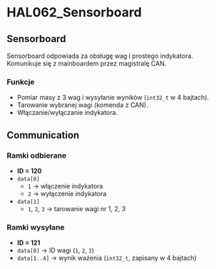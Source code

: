 # HAL062_Sensorboard
## Sensorboard

Sensorboard odpowiada za obsługę wag i prostego indykatora.  
Komunikuje się z mainboardem przez magistralę CAN.

### Funkcje
- Pomiar masy z 3 wag i wysyłanie wyników (`int32_t` w 4 bajtach).
- Tarowanie wybranej wagi (komenda z CAN).
- Włączanie/wyłączanie indykatora.
## Communication

### Ramki odbierane
- **ID = 120**
- `data[0]`  
  - `1` → włączenie indykatora  
  - `2` → wyłączenie indykatora
- `data[1]`  
  - `1`, `2`, `3` → tarowanie wagi nr 1, 2, 3

### Ramki wysyłane
- **ID = 121**
- `data[0]` → ID wagi (`1`, `2`, `3`)
- `data[1..4]` → wynik ważenia (`int32_t`, zapisany w 4 bajtach)
